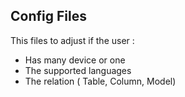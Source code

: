 ## Config Files

This files to adjust if the user : 

- Has many device or one
- The supported languages
- The relation ( Table, Column, Model)
